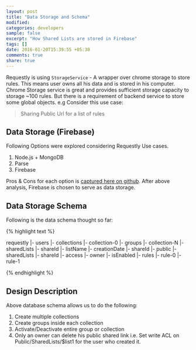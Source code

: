 ```yaml
---
layout: post
title: "Data Storage and Schema"
modified:
categories: developers
sample: false
excerpt: "How Shared Lists are stored in Firebase"
tags: []
date: 2016-01-20T15:39:55 +05:30
comments: true
share: true
---
```


Requestly is using `StorageService` - A wrapper over chrome storage to store rules. 
This means user owns all his data and is stored in his computer. 
Chrome Storage service is great and provides sufficient storage capacity to storage ~100 rules.
But there is a requirement of backend service to store some global objects. e.g Consider this use case:

  > Sharing Public Url for a list of rules

## Data Storage (Firebase)

Following Options were explored considering Requestly Use cases. 

1. Node.js + MongoDB
2. Parse
3. Firebase

Pros & Cons for each option is [captured here on github][github-share-url-issue].
After above analysis, Firebase is chosen to serve as data storage.


## Data Storage Schema

Following is the data schema thought so far:

{% highlight text %}
 
  requestly
    |- users
      |- collections
        |- collection-0
          |- groups
        |- collection-N
      |- sharedLists
        |- shareId
          |- listName
          |- creationDate
          |- shareId
    |- public
      |- sharedLists
        |- shareId
        |- access
          |- owner
        |- isEnabled
        |- rules
          |- rule-0
          |- rule-1
  
{% endhighlight %}

## Design Description
Above database schema allows us to do the following:

1. Create multiple collections
2. Create groups inside each collection
3. Activate/Deactivate entire group or collection
4. Only an owner can delete his public shared link 
  i.e. Set write ACL on Public/SharedLists/$list1 for the user who created it.

[github-share-url-issue]: https://github.com/requestly/chrome-extension/issues/93
